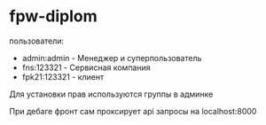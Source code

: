 # fpw-diplom


пользователи:
- admin:admin - Менеджер и суперпользователь
- fns:123321 - Сервисная компания
- fpk21:123321 - клиент

Для установки прав используются группы в админке

При дебаге фронт сам проксирует api запросы на localhost:8000
